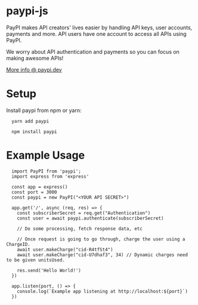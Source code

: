 # paypi-js

PayPI makes API creators' lives easier by handling API keys, user accounts, payments and more.
API users have one account to access all APIs using PayPI.

We worry about API authentication and payments so you can focus on making awesome APIs!

[More info @ paypi.dev](paypi.dev)
# Setup
Install paypi from npm or yarn:
```node
  yarn add paypi
```
```node
  npm install paypi
```


# Example Usage
```node
  import PayPI from 'paypi';
  import express from 'express'
  
  const app = express()
  const port = 3000
  const paypi = new PayPI("<YOUR API SECRET>")

  app.get('/', async (req, res) => {
    const subscriberSecret = req.get("Authentication")
    const user = await paypi.authenticate(subscriberSecret)
    
    // Do some processing, fetch response data, etc
    
    // Once request is going to go through, charge the user using a ChargeID.
    await user.makeCharge("cid-R4tfSt4")
    await user.makeCharge("cid-U7dhaf3", 34) // Dynamic charges need to be given unitsUsed.
    
    res.send('Hello World!')
  })

  app.listen(port, () => {
    console.log(`Example app listening at http://localhost:${port}`)
  })
```
